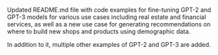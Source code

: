 
Updated README.md file with code examples for fine-tuning GPT-2 and GPT-3 models for various use cases including real estate and financial services, as well as a new use case for generating recommendations on where to build new shops and products using demographic data.

In addition to it, multiple other examples of GPT-2 and GPT-3 are added. 
